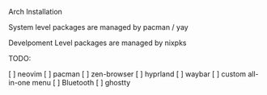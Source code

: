 Arch Installation

System level packages are managed by pacman / yay

Develpoment Level packages are managed by nixpks

TODO:

[ ] neovim
[ ] pacman
[ ] zen-browser
[ ] hyprland
[ ] waybar
[ ] custom all-in-one menu
[ ] Bluetooth
[ ] ghostty

